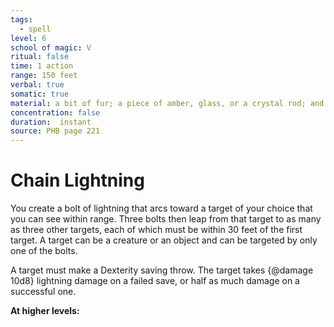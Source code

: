 ```yaml
---
tags:
  - spell
level: 6
school of magic: V
ritual: false
time: 1 action
range: 150 feet
verbal: true
somatic: true
material: a bit of fur; a piece of amber, glass, or a crystal rod; and three silver pins
concentration: false
duration:  instant
source: PHB page 221
---
```

# Chain Lightning
You create a bolt of lightning that arcs toward a target of your choice that you can see within range. Three bolts then leap from that target to as many as three other targets, each of which must be within 30 feet of the first target. A target can be a creature or an object and can be targeted by only one of the bolts.

A target must make a Dexterity saving throw. The target takes {@damage 10d8} lightning damage on a failed save, or half as much damage on a successful one.

**At higher levels:** 
